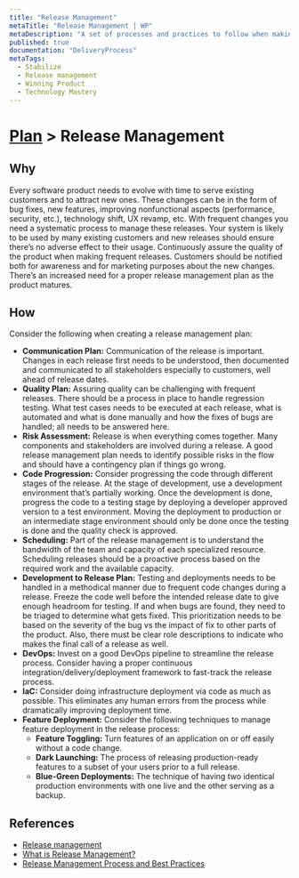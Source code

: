 ```yaml
---
title: "Release Management"
metaTitle: "Release Management | WP"
metaDescription: "A set of processes and practices to follow when making changes to the existing system. Changes can be categorized as bug fixes, feature development and Platform/UX/Technology Shift."
published: true
documentation: "DeliveryProcess"
metaTags:
  - Stabilize
  - Release management
  - Winning Product
  - Technology Mastery
---
```

# [Plan](../4-plan.md) > Release Management

## Why
Every software product needs to evolve with time to serve existing customers and to attract new ones. These changes can be in the form of bug fixes, new features, improving nonfunctional aspects (performance, security, etc.), technology shift, UX revamp, etc. With frequent changes you need a systematic process to manage these releases. Your system is likely to be used by many existing customers and new releases should ensure there’s no adverse effect to their usage. Continuously assure the quality of the product when making frequent releases. Customers should be notified both for awareness and for marketing purposes about the new changes. There’s an increased need for a proper release management plan as the product matures.


## How
Consider the following when creating a release management plan:

- **Communication Plan:** Communication of the release is important. Changes in each release first needs to be understood, then documented and communicated to all stakeholders especially to customers, well ahead of release dates.
- **Quality Plan:** Assuring quality can be challenging with frequent releases. There should be a process in place to handle regression testing. What test cases needs to be executed at each release, what is automated and what is done manually and how the fixes of bugs are handled; all needs to be answered here.
- **Risk Assessment:** Release is when everything comes together. Many components and stakeholders are involved during a release. A good release management plan needs to identify possible risks in the flow and should have a contingency plan if things go wrong.
- **Code Progression:** Consider progressing the code through different stages of the release. At the stage of development, use a development environment that’s partially working. Once the development is done, progress the code to a testing stage by deploying a developer approved version to a test environment. Moving the deployment to production or an intermediate stage environment should only be done once the testing is done and the quality check is approved.
- **Scheduling:** Part of the release management is to understand the bandwidth of the team and capacity of each specialized resource. Scheduling releases should be a proactive process based on the required work and the available capacity.
- **Development to Release Plan:** Testing and deployments needs to be handled in a methodical manner due to frequent code changes during a release. Freeze the code well before the intended release date to give enough headroom for testing. If and when bugs are found, they need to be triaged to determine what gets fixed. This prioritization needs to be based on the severity of the bug vs the impact of fix to other parts of the product. Also, there must be clear role descriptions to indicate who makes the final call of a release as well.
- **DevOps:** Invest on a good DevOps pipeline to streamline the release process. Consider having a proper continuous integration/delivery/deployment framework to fast-track the release process.
- **IaC:** Consider doing infrastructure deployment via code as much as possible. This eliminates any human errors from the process while dramatically improving deployment time.
- **Feature Deployment:** Consider the following techniques to manage feature deployment in the release process:
  - **Feature Toggling:** Turn features of an application on or off easily without a code change. 
  - **Dark Launching:** The process of releasing production-ready features to a subset of your users prior to a full release. 
  - **Blue-Green Deployments:** The technique of having two identical production environments with one live and the other serving as a backup.


## References 
- [Release management](https://en.wikipedia.org/wiki/Release_management#:~:text=Release%20management%20is%20the%20process,testing%20and%20deploying%20software%20releases.)
- [What is Release Management?](https://www.plutora.com/software-release-management/what-is-release-management)
- [Release Management Process and Best Practices](https://www.plutora.com/blog/release-management-best-practices)
